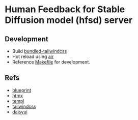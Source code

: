 # Human Feedback for Stable Diffusion model (hfsd) server

## Development
- Build [bundled-tailwindcss](https://github.com/tailwindlabs/tailwindcss/discussions/12294#discussioncomment-8268378)
- Hot reload using [air](https://github.com/cosmtrek/air) 
- Reference [Makefile](./Makefile) for development.

## Refs
- [blueprint](https://github.com/Melkeydev/go-blueprint)
- [htmx](https://htmx.org/)
- [templ](https://templ.guide/)
- [tailwindcss](https://tailwindcss.com/)
- [daisyui](https://daisyui.com) 
